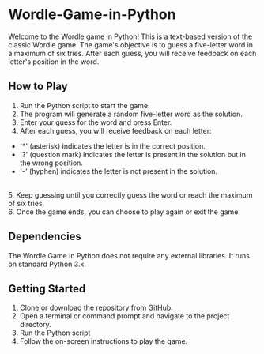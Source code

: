 # Wordle-Game-in-Python
Welcome to the Wordle game in Python! This is a text-based version of the classic Wordle game. The game's objective is to guess a five-letter word in a maximum of six tries. After each guess, you will receive feedback on each letter's position in the word.

## How to Play
1. Run the Python script to start the game.<br>
2. The program will generate a random five-letter word as the solution.<br>
3. Enter your guess for the word and press Enter.<br>
4. After each guess, you will receive feedback on each letter:
* '*' (asterisk) indicates the letter is in the correct position.
* '?' (question mark) indicates the letter is present in the solution but in the wrong position.
* '-' (hyphen) indicates the letter is not present in the solution. 
<br>
5. Keep guessing until you correctly guess the word or reach the maximum of six tries.<br>
6. Once the game ends, you can choose to play again or exit the game.

## Dependencies
The Wordle Game in Python does not require any external libraries. It runs on standard Python 3.x.


## Getting Started
1. Clone or download the repository from GitHub.
2. Open a terminal or command prompt and navigate to the project directory.
3. Run the Python script
4. Follow the on-screen instructions to play the game.

